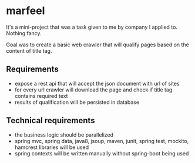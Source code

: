 # marfeel
It's a mini-project that was a task given to me by company I applied to. Nothing fancy.

Goal was to create a basic web crawler that will qualify pages based on the content of title tag.

Requirements
------
 * expose a rest api that will accept the json document with url of sites
 * for every url crawler will download the page and check if title tag contains required text
 * results of qualification will be persisted in database
 
Technical requirements
-------
 * the business logic should be parallelized
 * spring mvc, spring data, java8, jsoup, maven, junit, spring test, mockito, hamcrest libraries will be used
 * spring contexts will be written manually without spring-boot being used
